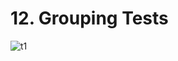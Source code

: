 # 12. Grouping Tests

![t1](https://github.com/kiranbansode/learn-react-testing/assets/50626798/be7d6aaa-dbfd-4dbc-b738-450934c2f133)

